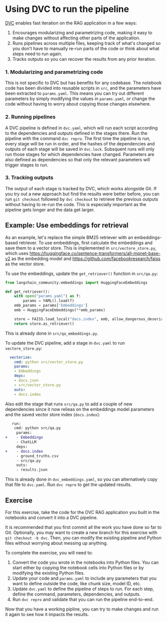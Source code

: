 # Using DVC to run the pipeline

[DVC](http://dvc.org) enables fast iteration on the RAG application in a few ways:
1. Encourages modularizing and parametrizing code, making it easy to make changes
   without affecting other parts of the application.
2. Runs pipelines across multiple files, keeping track of what's changed so you don't
   have to manually re-run parts of the code or think about what steps need to run
   again.
3. Tracks outputs so you can recover the results from any prior iteration.

### 1. Modularizing and parametrizing code

This is not specific to DVC but has benefits for any codebase. The notebook code has
been divided into reusable scripts in `src`, and the parameters have been extracted to
`params.yaml`. This means you can try out different parameters by simply modifying the
values in `params.yaml`, or change the code without having to worry about copying those
changes elsewhere.

### 2. Running pipelines

A DVC pipeline is defined in `dvc.yaml`, which will run each script according to the
dependencies and outputs defined in the stages there. Run the pipeline with the command
`dvc repro`. The first time the pipeline is
run, every stage will be run in order, and the hashes of the dependencies and outputs of
each stage will be saved in `dvc.lock`. Subsquent runs will only run those stages for
which dependencies have changed. Parameters are also
defined as dependencies so that only the relevant parameters will trigger stages to run.

### 3. Tracking outputs

The output of each stage is tracked by DVC, which works alongside Git. If you try out a new approach but find the
results were better before, you can run `git checkout` followed by `dvc checkout` to 
retrieve the previous outputs without having to re-run the code. This is especially
important as the pipeline gets longer and the data get larger.

## Example: Use embeddings for retrieval

As an example, let's replace the simple BM25 retriever with an embeddings-based
retriever. To use embeddings, first calculate the embeddings and save them to
a vector store. This is implemented in `src/vectore_store.py`, which uses 
https://huggingface.co/sentence-transformers/all-mpnet-base-v2 as the embedding model and https://github.com/facebookresearch/faiss as the vector store.

To use the embeddings, update the `get_retriever()` function in `src/qa.py`:

```python
from langchain_community.embeddings import HuggingFaceEmbeddings

def get_retriever():
    with open("params.yaml") as f:
        params = YAML().load(f)
    emb_params = params['Embeddings']
    emb = HuggingFaceEmbeddings(**emb_params)

    store = FAISS.load_local("docs.index", emb, allow_dangerous_deserialization=True)
    return store.as_retriever()
```

This is already done in `src/qa_embeddings.py`.

To update the DVC pipeline, add a stage in `dvc.yaml` to run `vectore_store.py`:

```yaml
  vectorize:
    cmd: python src/vector_store.py
    params:
    - Embeddings
    deps:
    - docs.json
    - src/vector_store.py
    outs:
    - docs.index
```

Also edit the stage that runs `src/qa.py` to add a couple of new dependencies since it now relieas on the embeddings model parameters and the saved vector store index (`docs.index`):

```diff
   run:
    cmd: python src/qa.py
     params:
+    - Embeddings
     - ChatLLM
     deps:
+    - docs.index
     - ground_truths.csv
     - src/qa.py
     outs:
     - results.json
```

This is already done in `dvc_embeddings.yaml`, so you can alternatively copy that file to `dvc.yaml`.
Run `dvc repro` to get the updated results.

## Exercise

For this exercise, take the code for the DVC RAG application you built in the notebooks and convert it into a DVC pipeline.

It is recommended that you first commit all the work you have done so far to Git. Optionally, you may want to create a new branch for this exercise with `git checkout -b dvc`. Then, you can modify the existing pipeline and Python files without worrying about messing up anything.

To complete the exercise, you will need to:
1. Convert the code you wrote in the notebooks into Python files. You can start either by copying the notebook cells into Python files or by modifying the existing Python files.
2. Update your code and `params.yaml` to include any parameters that you want to define outside the code, like chunk size, model ID, etc.
3. Update `dvc.yaml` to define the pipeline of steps to run. For each step, define the command, parameters, dependencies, and outputs.
4. Run `dvc repro` and validate that you can run the pipeline end-to-end.

Now that you have a working pipline, you can try to make changes and run it again to see how it impacts the results.